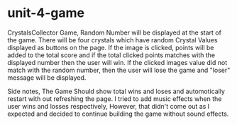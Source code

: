 # unit-4-game
CrystalsCollector Game, Random Number will be displayed at the start of the game. 
There will be four crystals which have random Crystal Values displayed as buttons on the page. 
If the image is clicked, points will be added to the total score and if the total clicked points matches with the displayed number then the user will win. If the clicked images value did not match with the random number, then the user will lose the game and "loser" message will be displayed.

Side notes, 
The Game Should show total wins and loses and automotically restart with out refreshing the page.
I tried to add music effects when the user wins and losses respectively, However, that didn't come out as I expected and decided to continue building the game without sound effects. 
	



